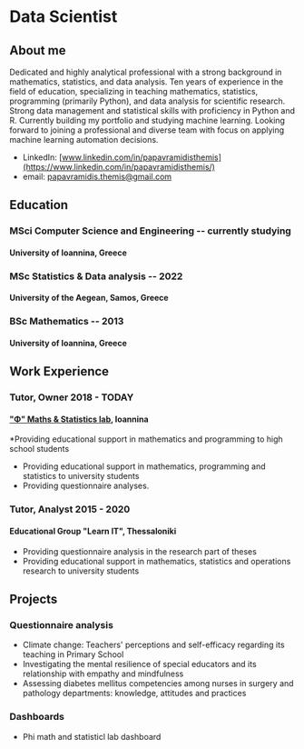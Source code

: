 # Data Scientist
## About me
Dedicated and highly analytical professional with a strong background in
mathematics, statistics, and data analysis. Ten years of experience in the
field of education, specializing in teaching mathematics, statistics,
programming (primarily Python), and data analysis for scientific research.
Strong data management and statistical skills with proficiency in Python and
R. Currently building my portfolio and studying machine learning. Looking
forward to joining a professional and diverse team with focus on applying
machine learning automation decisions.
* LinkedIn: [www.linkedin.com/in/papavramidisthemis](https://www.linkedin.com/in/papavramidisthemis/)
* email: [papavramidis.themis@gmail.com](mailto:papavramidis.themis@gmail.com)
## Education
### MSci Computer Science and Engineering -- currently studying
#### University of Ioannina, Greece
### MSc Statistics & Data analysis -- 2022
#### University of the Aegean, Samos, Greece
### BSc Mathematics -- 2013
#### University of Ioannina, Greece
## Work Experience
### Tutor, Owner 2018 - TODAY
#### ["Φ" Maths & Statistics lab](https://phi.edu.gr/), Ioannina
*Providing educational support in mathematics and programming to high school students
* Providing educational support in mathematics, programming and statistics to university students
* Providing questionnaire analyses.
### Tutor, Analyst 2015 - 2020
#### Educational Group "Learn IT", Thessaloniki
* Providing questionnaire analysis in the research part of theses
* Providing educational support in mathematics, statistics and operations research to university students
## Projects
### Questionnaire analysis
* Climate change: Teachers' perceptions and self-efficacy regarding its teaching in Primary School
* Investigating the mental resilience of special educators and its relationship with empathy and mindfulness
* Assessing diabetes mellitus competencies among nurses in surgery and pathology departments: knowledge, attitudes and practices
### Dashboards
* Phi math and statisticl lab dashboard
